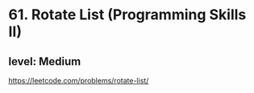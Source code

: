 # 61. Rotate List (Programming Skills II)
## level: Medium

https://leetcode.com/problems/rotate-list/
